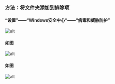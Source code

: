 ### 方法：将文件夹添加到排除项
#### “设置”——“Windows安全中心”——“病毒和威胁防护”
![alt](https://github.com/SarahYu1997/Learning-notes/blob/master/imgs/1.png)
#### 如图
![alt](https://github.com/SarahYu1997/Learning-notes/blob/master/imgs/2.png)
#### 如图
![alt](https://github.com/SarahYu1997/Learning-notes/blob/master/imgs/3.png)
